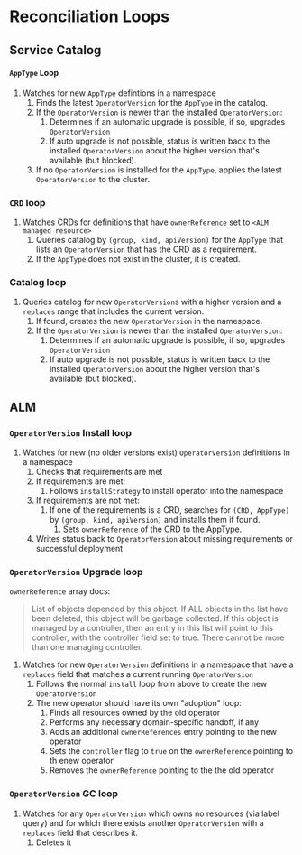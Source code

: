 # Reconciliation Loops

## Service Catalog
#### `AppType` Loop
1. Watches for new `AppType` defintions in a namespace
    1. Finds the latest `OperatorVersion` for the `AppType` in the catalog.
    1. If the `OperatorVersion` is newer than the installed `OperatorVersion`:
        1. Determines if an automatic upgrade is possible, if so, upgrades `OperatorVersion`
        1. If auto upgrade is not possible, status is written back to the installed `OperatorVersion` about the higher version that's available (but blocked). 
    1. If no `OperatorVersion` is installed for the `AppType`, applies the latest `OperatorVersion` to the cluster.

### `CRD` loop
1. Watches CRDs for definitions that have `ownerReference` set to `<ALM managed resource>`
    1. Queries catalog by `(group, kind, apiVersion)` for the `AppType` that lists an `OperatorVersion` that has the CRD as a requirement.
    1. If the `AppType` does not exist in the cluster, it is created.

### Catalog loop
1. Queries catalog for new `OperatorVersion`s with a higher version and a `replaces` range that includes the current version.
    1. If found, creates the new `OperatorVersion` in the namespace.
    1. If the `OperatorVersion` is newer than the installed `OperatorVersion`:
        1. Determines if an automatic upgrade is possible, if so, upgrades `OperatorVersion`
        1. If auto upgrade is not possible, status is written back to the installed `OperatorVersion` about the higher version that's available (but blocked).

## ALM

### `OperatorVersion` Install loop
1. Watches for new (no older versions exist) `OperatorVersion` definitions in a namespace
    1. Checks that requirements are met
    1. If requirements are met:
        1. Follows `installStrategy` to install operator into the namespace
    1. If requirements are not met:
        1. If one of the requirements is a CRD, searches for `(CRD, AppType)` by `(group, kind, apiVersion)` and installs them if found. 
            1. Sets `ownerReference` of the CRD to the AppType.
    1. Writes status back to `OperatorVersion` about missing requirements or successful deployment


### `OperatorVersion` Upgrade loop

`ownerReference` array docs:
> List of objects depended by this object. If ALL objects in the list have been deleted, this object will be garbage collected. If this object is managed by a controller, then an entry in this list will point to this controller, with the controller field set to true. There cannot be more than one managing controller.

1. Watches for new `OperatorVersion` definitions in a namespace that have a `replaces` field that matches a current running `OperatorVersion`
    1. Follows the normal `install` loop from above to create the new `OperatorVersion`
    1. The new operator should have its own "adoption" loop:
        1. Finds all resources owned by the old operator
        1. Performs any necessary domain-specific handoff, if any
        1. Adds an additional `ownerReferences` entry pointing to the new operator
        1. Sets the `controller` flag to `true` on the `ownerReference` pointing to th enew operator
        1. Removes the `ownerReference` pointing to the the old operator

### `OperatorVersion` GC loop

1. Watches for any `OperatorVersion` which owns no resources (via label query) and for which there exists another `OperatorVersion` with a `replaces` field that describes it.
    1. Deletes it